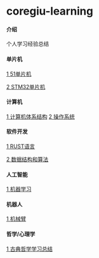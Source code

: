 # coregiu-learning

#### 介绍
个人学习经验总结

#### 单片机
[1 51单片机](https://gitee.com/coregiu/mcu_51)

[2 STM32单片机](https://gitee.com/coregiu/stm32-learning)

#### 计算机
[1 计算机体系结构](https://gitee.com/coregiu/computer-learning)
[2 操作系统]()

#### 软件开发
[1 RUST语言](https://gitee.com/coregiu/rust-learning)

[2 数据结构和算法](https://gitee.com/coregiu/os-learning)

#### 人工智能
[1 机器学习](https://gitee.com/coregiu/machine-learning)

#### 机器人
[1 机械臂](https://gitee.com/coregiu/robot-learning)

#### 哲学/心理学
[1 古典哲学学习总结](https://gitee.com/coregiu/philosophy)